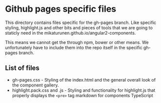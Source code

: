 # Github pages specific files

This directory contains files specific for the gh-pages branch. Like specific styling, highlight.js and other
bits and pieces of tools that we are going to staticly need in the mikaturunen.github.io/angular2-components.

This means we cannot get the through npm, bower or other means. We unfortunately have to include them into the repo itself in the specific gh-pages branch.

## List of files

* gh-pages.css - Styling of the index.html and the general overall look of the component gallery.
* highlight.pack.css and .js - Styling and functionality for highlight.js that properly displays the `<pre>` tag markdown for components TypeScript
